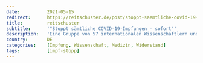 ```yaml
---
date:          2021-05-15
redirect:      https://reitschuster.de/post/stoppt-saemtliche-covid-19-impfungen-sofort/
title:         reitschuster
subtitle:      '"Stoppt sämtliche COVID-19-Impfungen - sofort"'
description:   'Eine Gruppe von 57 internationalen Wissenschaftlern und Ärzten sieht enorme Risiken und fordert das unverzügliche Ende der Impfkampagne. Die als Vakzine verwendeten Therapien entsprächen nicht der Definition des Begriffs Impfstoff und müssten passender als Gentherapien oder Impfvektortherapien bezeichnet werden.'
country:       DE
categories:    [Impfung, Wissenschaft, Medizin, Widerstand]
tags:          [impf-stopp]
---
```

